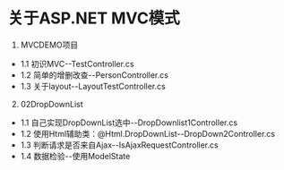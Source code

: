 # 关于ASP.NET MVC模式

1. MVCDEMO项目

* 1.1 初识MVC--TestController.cs
* 1.2 简单的增删改查--PersonController.cs
* 1.3 关于layout--LayoutTestController.cs

2. 02DropDownList

* 1.1 自己实现DropDownList选中--DropDownlist1Controller.cs
* 1.2 使用Html辅助类：@Html.DropDownList--DropDown2Controller.cs
* 1.3 判断请求是否来自Ajax--IsAjaxRequestController.cs
* 1.4 数据检验--使用ModelState

